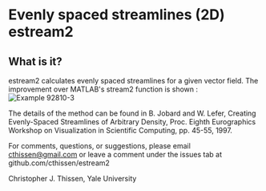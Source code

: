 # Evenly spaced streamlines (2D) estream2

What is it?
----------------- 
estream2 calculates evenly spaced streamlines for a given vector field. 
The improvement over MATLAB's stream2 function is shown :
![Example 92810-3](https://github.com/cthissen/estream/raw/master/figure_estream2.png)

The details of the method can be found in  B. Jobard and W. Lefer, Creating Evenly-Spaced Streamlines
of Arbitrary Density, Proc. Eighth Eurographics Workshop on Visualization in
Scientific Computing, pp. 45-55, 1997.

For comments, questions, or suggestions, please email cthissen@gmail.com or 
leave a comment under the issues tab at github.com/cthissen/estream2

Christopher J. Thissen, Yale University  
